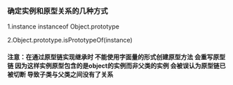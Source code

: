 ### 确定实例和原型关系的几种方式
1.instance instanceof Object.prototype

2.Object.prototype.isPrototypeOf(instance)

#### 注意：在通过原型链实现继承时 不能使用字面量的形式创建原型方法 会重写原型链 因为这样实例原型包含的是object的实例而非父类的实例 会被误认为原型链已被切断 导致子类与父类之间没有了关系